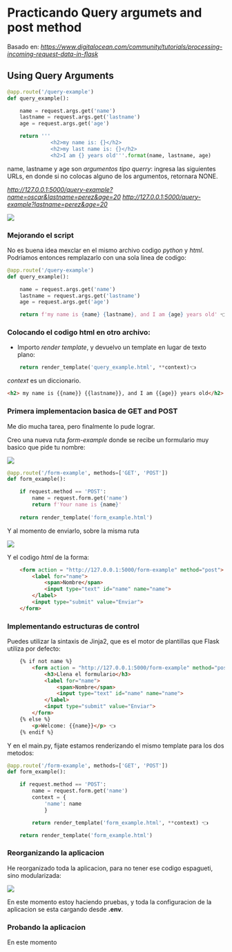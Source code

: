 # Practicando Query argumets and post method

Basado en: *https://www.digitalocean.com/community/tutorials/processing-incoming-request-data-in-flask*


## Using Query Arguments

```py
@app.route('/query-example')
def query_example():

    name = request.args.get('name')
    lastname = request.args.get('lastname')
    age = request.args.get('age')

    return '''
              <h2>my name is: {}</h2>
              <h2>my last name is: {}</h2>
              <h2>I am {} years old'''.format(name, lastname, age)
```

name, lastname y age son *argumentos tipo querry*: ingresa las siguientes URLs, en donde si no colocas alguno de los argumentos, retornara NONE.

*http://127.0.0.1:5000/query-example?name=oscar&lastname=perez&age=20*
*http://127.0.0.1:5000/query-example?lastname=perez&age=20*

![](https://i.imgur.com/oAL3jyR.png)

### Mejorando el script

No es buena idea mexclar en el mismo archivo codigo *python* y *html*. Podriamos entonces remplazarlo con una sola linea de codigo:

```py
@app.route('/query-example')
def query_example():

    name = request.args.get('name')
    lastname = request.args.get('lastname')
    age = request.args.get('age')

    return f'my name is {name} {lastname}, and I am {age} years old' 👈
```

### Colocando el codigo html en otro archivo:

- Importo *render template*, y devuelvo un template en lugar de texto plano:

```py
    return render_template('query_example.html', **context)👈
```
*context* es un diccionario.

```html
<h2> my name is {{name}} {{lastname}}, and I am {{age}} years old</h2>
```

### Primera implementacion basica de GET and POST

Me dio mucha tarea, pero finalmente lo pude lograr. 

Creo una nueva ruta *form-example* donde se recibe un formulario muy basico que pide tu nombre:

![](https://i.imgur.com/2RXNiU3.png)

```py
@app.route('/form-example', methods=['GET', 'POST'])
def form_example():

    if request.method == 'POST':
        name = request.form.get('name')
        return f'Your name is {name}'
    
    return render_template('form_example.html')
```

Y al momento de enviarlo, sobre la misma ruta

![](https://i.imgur.com/Odq1nSg.png)

Y el codigo *html* de la forma:

```html
    <form action = "http://127.0.0.1:5000/form-example" method="post">
        <label for="name">
            <span>Nombre</span>
            <input type="text" id="name" name="name">
        </label>
        <input type="submit" value="Enviar">
    </form>
```

### Implementando estructuras de control 

Puedes utilizar la sintaxis de Jinja2, que es el motor de plantillas que Flask utiliza por defecto:

```html
    {% if not name %}
        <form action = "http://127.0.0.1:5000/form-example" method="post">
            <h3>Llena el formulario</h3>
            <label for="name">
                <span>Nombre</span>
                <input type="text" id="name" name="name">
            </label>
            <input type="submit" value="Enviar">
        </form>
    {% else %}
        <p>Welcome: {{name}}</p> 👈
    {% endif %}
```

Y en el main.py, fijate estamos renderizando el mismo template para los dos metodos:

```py
@app.route('/form-example', methods=['GET', 'POST'])
def form_example():

    if request.method == 'POST':
        name = request.form.get('name')
        context = {
            'name': name
            }

        return render_template('form_example.html', **context) 👈

    return render_template('form_example.html')
```

### Reorganizando la aplicacion

He reorganizado toda la aplicacion, para no tener ese codigo espagueti, sino modularizada:

![](https://i.imgur.com/VR0bdQh.png)

En este momento estoy haciendo pruebas, y toda la configuracion de la aplicacion se esta cargando desde **.env**. 

### Probando la aplicacion

En este momento